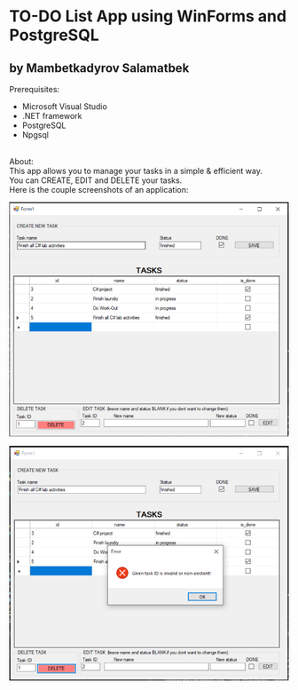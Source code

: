 # TO-DO List App using WinForms and PostgreSQL
## by Mambetkadyrov Salamatbek

Prerequisites: <br>
- Microsoft Visual Studio
- .NET framework
- PostgreSQL
- Npgsql
<br>
About:<br>
This app allows you to manage your tasks in a simple & efficient way.<br>
You can CREATE, EDIT and DELETE your tasks.<br>
Here is the couple screenshots of an application:<br>

![Screenshot1](https://github.com/Sakubek1337/ToDoList-WinForms-PostgreSQL/blob/main/project_screenshots/screen1.PNG) <br>

![Screenshot2](https://github.com/Sakubek1337/ToDoList-WinForms-PostgreSQL/blob/main/project_screenshots/screen2.PNG) <br>
